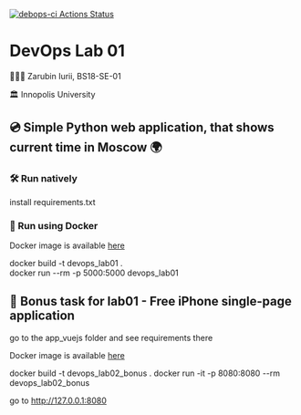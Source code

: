 [![debops-ci Actions Status](https://github.com/pfh-hbq/devops/workflows/devops-ci/badge.svg)](https://github.com/pfh-hbq/devops/actions) 


# DevOps Lab 01
👨🏻‍💻 Zarubin Iurii, BS18-SE-01

🏛 Innopolis University


## 💿 Simple Python web application, that shows current time in Moscow 🌍

### 🛠 Run natively

install requirements.txt

### 🐳 Run using Docker

Docker image is available [here](https://hub.docker.com/r/pfhhbq/devops_lab01)

docker build -t devops_lab01 .   
docker run --rm -p 5000:5000 devops_lab01

## 📱 Bonus task for lab01 - Free iPhone single-page application

go to the app_vuejs folder and see requirements there

Docker image is available [here](https://hub.docker.com/r/pfhhbq/devops_lab02_bonus)

docker build -t devops_lab02_bonus .
docker run -it -p 8080:8080 --rm devops_lab02_bonus

go to http://127.0.0.1:8080